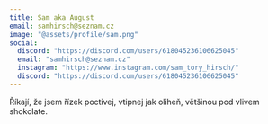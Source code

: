 ```yaml
---
title: Sam aka August
email: samhirsch@seznam.cz
image: "@assets/profile/sam.png"
social:
  discord: "https://discord.com/users/618045236106625045"
  email: "samhirsch@seznam.cz"
  instagram: "https://www.instagram.com/sam_tory_hirsch/"
  discord: "https://discord.com/users/618045236106625045"
---
```

Říkají, že jsem řízek poctivej, vtipnej jak oliheň, většinou  pod vlivem shokolate.
